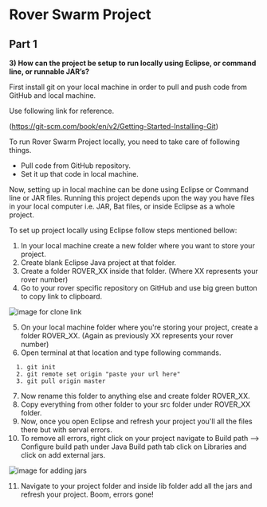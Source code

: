 # Rover Swarm Project

## Part 1

**3) How can the project be setup to run locally using Eclipse, or command line, or runnable JAR’s?**

First install git on your local machine in order to pull and push code from GitHub and local machine.

Use following link for reference.

(https://git-scm.com/book/en/v2/Getting-Started-Installing-Git)

To run Rover Swarm Project locally, you need to take care of following things.
* Pull code from GitHub repository.
* Set it up that code in local machine.

Now, setting up in local machine can be done using Eclipse or Command line or JAR files.
Running this project depends upon the way you have files in your local computer i.e. JAR, Bat files, or inside Eclipse as a whole project.

To set up project  locally using Eclipse follow steps mentioned bellow:

1. In your local machine create a new folder where you want to store your project.
2. Create blank Eclipse Java project at that folder.
3. Create a folder ROVER_XX inside that folder. (Where XX represents your rover number)
4. Go to your rover specific repository on GitHub and use big green button to copy link to clipboard.

![image for clone link](http://i.imgur.com/DyvM8Y5.png)

5. On your local machine folder where you're storing your project, create a folder ROVER_XX. (Again as previously XX represents your rover number)
6. Open terminal at that location and type following commands.
```
  1. git init
  2. git remote set origin "paste your url here"
  3. git pull origin master
```
7. Now rename this folder to anything else and create folder ROVER_XX.
8. Copy everything from other folder to your src folder under ROVER_XX folder.
9. Now, once you open Eclipse and refresh your project you'll all the files there but with serval errors.
10. To remove all errors, right click on your project navigate to Build path --> Configure build path under Java Build path tab click on Libraries and click on add external jars.

![image for adding jars](http://i.imgur.com/kw9Ja0m.png)

11. Navigate to your project folder and inside lib folder add all the jars and refresh your project. Boom, errors gone!

